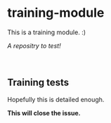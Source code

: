 # training-module
This is a training module. :)

*A repositry to test!*
<br>
<br>
<br>

## Training tests

Hopefully this is detailed enough.

**This will close the issue.**
